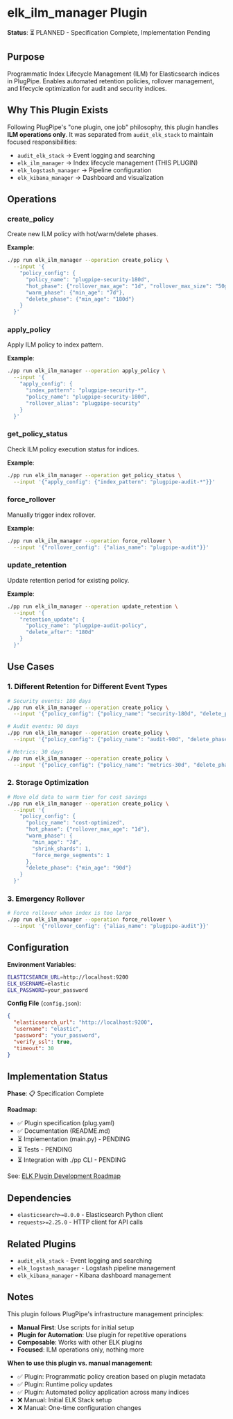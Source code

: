 # elk_ilm_manager Plugin

**Status**: ⏳ PLANNED - Specification Complete, Implementation Pending

## Purpose

Programmatic Index Lifecycle Management (ILM) for Elasticsearch indices in PlugPipe. Enables automated retention policies, rollover management, and lifecycle optimization for audit and security indices.

## Why This Plugin Exists

Following PlugPipe's "one plugin, one job" philosophy, this plugin handles **ILM operations only**. It was separated from `audit_elk_stack` to maintain focused responsibilities:

- `audit_elk_stack` → Event logging and searching
- `elk_ilm_manager` → Index lifecycle management (THIS PLUGIN)
- `elk_logstash_manager` → Pipeline configuration
- `elk_kibana_manager` → Dashboard and visualization

## Operations

### create_policy
Create new ILM policy with hot/warm/delete phases.

**Example**:
```bash
./pp run elk_ilm_manager --operation create_policy \
  --input '{
    "policy_config": {
      "policy_name": "plugpipe-security-180d",
      "hot_phase": {"rollover_max_age": "1d", "rollover_max_size": "50gb"},
      "warm_phase": {"min_age": "7d"},
      "delete_phase": {"min_age": "180d"}
    }
  }'
```

### apply_policy
Apply ILM policy to index pattern.

**Example**:
```bash
./pp run elk_ilm_manager --operation apply_policy \
  --input '{
    "apply_config": {
      "index_pattern": "plugpipe-security-*",
      "policy_name": "plugpipe-security-180d",
      "rollover_alias": "plugpipe-security"
    }
  }'
```

### get_policy_status
Check ILM policy execution status for indices.

**Example**:
```bash
./pp run elk_ilm_manager --operation get_policy_status \
  --input '{"apply_config": {"index_pattern": "plugpipe-audit-*"}}'
```

### force_rollover
Manually trigger index rollover.

**Example**:
```bash
./pp run elk_ilm_manager --operation force_rollover \
  --input '{"rollover_config": {"alias_name": "plugpipe-audit"}}'
```

### update_retention
Update retention period for existing policy.

**Example**:
```bash
./pp run elk_ilm_manager --operation update_retention \
  --input '{
    "retention_update": {
      "policy_name": "plugpipe-audit-policy",
      "delete_after": "180d"
    }
  }'
```

## Use Cases

### 1. Different Retention for Different Event Types

```bash
# Security events: 180 days
./pp run elk_ilm_manager --operation create_policy \
  --input '{"policy_config": {"policy_name": "security-180d", "delete_phase": {"min_age": "180d"}}}'

# Audit events: 90 days
./pp run elk_ilm_manager --operation create_policy \
  --input '{"policy_config": {"policy_name": "audit-90d", "delete_phase": {"min_age": "90d"}}}'

# Metrics: 30 days
./pp run elk_ilm_manager --operation create_policy \
  --input '{"policy_config": {"policy_name": "metrics-30d", "delete_phase": {"min_age": "30d"}}}'
```

### 2. Storage Optimization

```bash
# Move old data to warm tier for cost savings
./pp run elk_ilm_manager --operation create_policy \
  --input '{
    "policy_config": {
      "policy_name": "cost-optimized",
      "hot_phase": {"rollover_max_age": "1d"},
      "warm_phase": {
        "min_age": "7d",
        "shrink_shards": 1,
        "force_merge_segments": 1
      },
      "delete_phase": {"min_age": "90d"}
    }
  }'
```

### 3. Emergency Rollover

```bash
# Force rollover when index is too large
./pp run elk_ilm_manager --operation force_rollover \
  --input '{"rollover_config": {"alias_name": "plugpipe-audit"}}'
```

## Configuration

**Environment Variables**:
```bash
ELASTICSEARCH_URL=http://localhost:9200
ELK_USERNAME=elastic
ELK_PASSWORD=your_password
```

**Config File** (`config.json`):
```json
{
  "elasticsearch_url": "http://localhost:9200",
  "username": "elastic",
  "password": "your_password",
  "verify_ssl": true,
  "timeout": 30
}
```

## Implementation Status

**Phase**: 📋 Specification Complete

**Roadmap**:
- ✅ Plugin specification (plug.yaml)
- ✅ Documentation (README.md)
- ⏳ Implementation (main.py) - PENDING
- ⏳ Tests - PENDING
- ⏳ Integration with ./pp CLI - PENDING

See: [ELK Plugin Development Roadmap](../../../docs/claude_guidance/development/elk_plugin_development_roadmap.md)

## Dependencies

- `elasticsearch>=8.0.0` - Elasticsearch Python client
- `requests>=2.25.0` - HTTP client for API calls

## Related Plugins

- `audit_elk_stack` - Event logging and searching
- `elk_logstash_manager` - Logstash pipeline management
- `elk_kibana_manager` - Kibana dashboard management

## Notes

This plugin follows PlugPipe's infrastructure management principles:
- **Manual First**: Use scripts for initial setup
- **Plugin for Automation**: Use plugin for repetitive operations
- **Composable**: Works with other ELK plugins
- **Focused**: ILM operations only, nothing more

**When to use this plugin vs. manual management**:
- ✅ Plugin: Programmatic policy creation based on plugin metadata
- ✅ Plugin: Runtime policy updates
- ✅ Plugin: Automated policy application across many indices
- ❌ Manual: Initial ELK Stack setup
- ❌ Manual: One-time configuration changes
